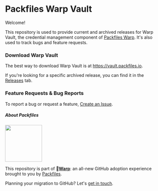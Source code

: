 # Packfiles Warp Vault

Welcome!

This repository is used to provide current and archived releases for Warp Vault, the credential management component of [Packfiles Warp](https://packfiles.io). It's also used to track bugs and feature requests.

### Download Warp Vault

The best way to download Warp Vault is at https://vault.packfiles.io. 

If you're looking for a specific archived release, you can find it in the [Releases](https://github.com/packfiles/warp-vault/releases) tab.

### Feature Requests & Bug Reports

To report a bug or request a feature, [Create an Issue](https://github.com/packfiles/warp-vault/issues/new/choose).

##### About Packfiles 

<img src="https://static-pub.packfiles.io/images/color_grey_oblong.svg" width="120"/>

This repository is part of **:space_invader:[Warp](https://pack.fm/warp)**: an all-new GitHub adoption experience brought to you by [Packfiles](https://packfiles.io).

Planning your migration to GitHub? Let's [get in touch](https://packfiles.io/contact).